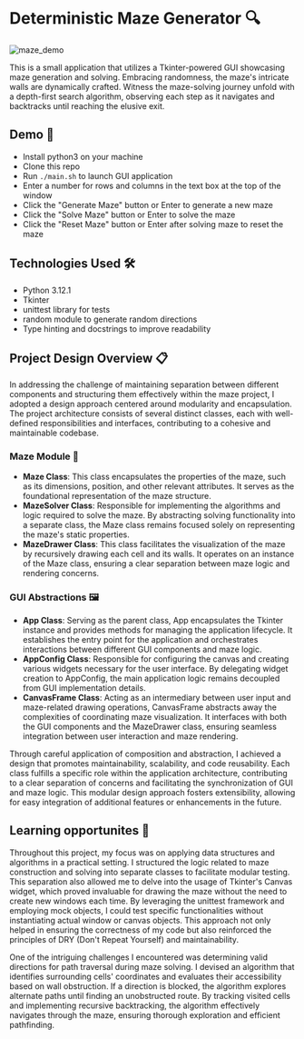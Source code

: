 # Deterministic Maze Generator 🔍

![maze_demo](https://github.com/jacastanon01/maze-solver/assets/24418510/afc3aed4-cdbf-4c79-89fd-8076d49685d4)

This is a small application that utilizes a Tkinter-powered GUI showcasing maze generation and solving. Embracing randomness, the maze's intricate walls are dynamically crafted. Witness the maze-solving journey unfold with a depth-first search algorithm, observing each step as it navigates and backtracks until reaching the elusive exit.

## Demo 🚀

- Install python3 on your machine
- Clone this repo
- Run `./main.sh` to launch GUI application
- Enter a number for rows and columns in the text box at the top of the window
- Click the "Generate Maze" button or Enter to generate a new maze
- Click the "Solve Maze" button or Enter to solve the maze
- Click the "Reset Maze" button or Enter after solving maze to reset the maze

## Technologies Used 🛠️

- Python 3.12.1
- Tkinter
- unittest library for tests
- random module to generate random directions
- Type hinting and docstrings to improve readability

## Project Design Overview 📋

In addressing the challenge of maintaining separation between different components and structuring them effectively within the maze project, I adopted a design approach centered around modularity and encapsulation. The project architecture consists of several distinct classes, each with well-defined responsibilities and interfaces, contributing to a cohesive and maintainable codebase.

### Maze Module 🧩

- **Maze Class**: This class encapsulates the properties of the maze, such as its dimensions, position, and other relevant attributes. It serves as the foundational representation of the maze structure.
- **MazeSolver Class**: Responsible for implementing the algorithms and logic required to solve the maze. By abstracting solving functionality into a separate class, the Maze class remains focused solely on representing the maze's static properties.
- **MazeDrawer Class**: This class facilitates the visualization of the maze by recursively drawing each cell and its walls. It operates on an instance of the Maze class, ensuring a clear separation between maze logic and rendering concerns.

### GUI Abstractions 🖼️

- **App Class**: Serving as the parent class, App encapsulates the Tkinter instance and provides methods for managing the application lifecycle. It establishes the entry point for the application and orchestrates interactions between different GUI components and maze logic.
- **AppConfig Class**: Responsible for configuring the canvas and creating various widgets necessary for the user interface. By delegating widget creation to AppConfig, the main application logic remains decoupled from GUI implementation details.
- **CanvasFrame Class**: Acting as an intermediary between user input and maze-related drawing operations, CanvasFrame abstracts away the complexities of coordinating maze visualization. It interfaces with both the GUI components and the MazeDrawer class, ensuring seamless integration between user interaction and maze rendering.

Through careful application of composition and abstraction, I achieved a design that promotes maintainability, scalability, and code reusability. Each class fulfills a specific role within the application architecture, contributing to a clear separation of concerns and facilitating the synchronization of GUI and maze logic. This modular design approach fosters extensibility, allowing for easy integration of additional features or enhancements in the future.

## Learning opportunites 📓

Throughout this project, my focus was on applying data structures and algorithms in a practical setting. I structured the logic related to maze construction and solving into separate classes to facilitate modular testing. This separation also allowed me to delve into the usage of Tkinter's Canvas widget, which proved invaluable for drawing the maze without the need to create new windows each time. By leveraging the unittest framework and employing mock objects, I could test specific functionalities without instantiating actual window or canvas objects. This approach not only helped in ensuring the correctness of my code but also reinforced the principles of DRY (Don't Repeat Yourself) and maintainability.

One of the intriguing challenges I encountered was determining valid directions for path traversal during maze solving. I devised an algorithm that identifies surrounding cells' coordinates and evaluates their accessibility based on wall obstruction. If a direction is blocked, the algorithm explores alternate paths until finding an unobstructed route. By tracking visited cells and implementing recursive backtracking, the algorithm effectively navigates through the maze, ensuring thorough exploration and efficient pathfinding.

